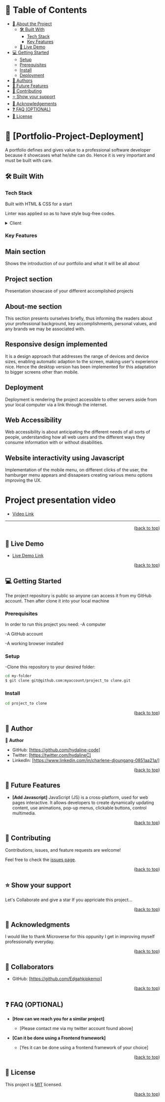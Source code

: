 <a name="readme-top"></a>

<!-- TABLE OF CONTENTS -->

# 📗 Table of Contents

- [📖 About the Project](#about-project)
  - [🛠 Built With](#built-with)
    - [Tech Stack](#tech-stack)
    - [Key Features](#key-features)
  - [🚀 Live Demo](#live-demo)
- [💻 Getting Started](#getting-started)
  - [Setup](#setup)
  - [Prerequisites](#prerequisites)
  - [Install](#install)
  - [Deployment](#triangular_flag_on_post-deployment)
- [👥 Authors](#authors)
- [🔭 Future Features](#future-features)
- [🤝 Contributing](#contributing)
- [⭐️ Show your support](#support)
- [🙏 Acknowledgements](#acknowledgements)
- [❓ FAQ (OPTIONAL)](#faq)
- [📝 License](#license)


<!-- PROJECT DESCRIPTION -->

# 📖 [Portfolio-Project-Deployment] <a name="about-project"></a>

A portfolio defines and gives value to a professional software developer because it showcases what he/she can do.
Hence it is very important and must be built with care.

## 🛠 Built With <a name="HTML & CSS"></a>

### Tech Stack <a name="tech-stack"></a>

Built with HTML & CSS for a start

Linter was applied so as to have style bug-free codes.

<details>
  <summary>Client</summary>
  <ul>
    <li>Linter</li>
     <li>HTML & CSS</li>
     <li>JAVASCRIPT</li>
  </ul>
</details>

<!-- Features -->

### Key Features <a name="key-features"></a>
 <summary><h2>Main section</h2></summary>
 <p>Shows the introduction of our portfolio and what it will be all about</p>
 <summary><h2>Project section</h2></summary>
 <p>Presentation showcase of your different accomplished projects</p>
 <summary><h2>About-me section</h2></summary>
 <p>This section presents ourselves briefly, thus informing the  readers about your professional background, key accomplishments, personal values, and any brands we may be associated with.</p>
  <summary><h2>Responsive design implemented</h2></summary>
  <p>It is a design approach that addresses the range of devices and device sizes, enabling automatic adaption to the screen, making user's experience nice.
  Hence the desktop version has been implemented for this adaptation to bigger screens other than mobile.</p>
 <summary><h2>Deployment</h2></summary>
  <p>Deployment is rendering the project accessible to other servers aside from your local computer via a link through the internet.</p>
<summary><h2>Web Accessibility</h2></summary>
  <p>Web accessibility is about anticipating the different needs of all sorts of people, understanding how all web users and the different ways they consume information with or without disabilities.</p>

  <summary><h2>Website interactivity using Javascript</h2></summary>
  <p>Implementation of the mobile menu, on different clicks of the user, the hamburger menu appears and dissapears creating various menu options improving the UX.</p>

  
 # <summary>Project presentation video</summary>
  - [Video Link](https://www.loom.com/share/4c04677cbb6a4727b7c01fcfc1bdfebb)
  <hr>
 
<p align="right">(<a href="#readme-top">back to top</a>)</p>

<!-- LIVE DEMO -->

## 🚀 Live Demo <a name="live-demo"></a>

- [Live Demo Link](https://hydaline-code.github.io/Portfolio_mobilefirst/)

<p align="right">(<a href="#readme-top">back to top</a>)</p>
  

<!-- GETTING STARTED -->

## 💻 Getting Started <a name="getting-started"></a>

 The project repository is public so anyone can access it from my GitHub account.
Then after clone it into your local machine

### Prerequisites

In order to run this project you need:
-A computer

-A GitHub account 

-A working browser installed

### Setup
-Clone this repository to your desired folder:

   ```sh
  cd my-folder
$ git clone git@github.com:myaccount/project_to clone.git
```
### Install

   ```sh
  cd project_to clone
  
 ```

<p align="right">(<a href="#readme-top">back to top</a>)</p>

<!-- AUTHORS -->

## 👥 Author <a name="authors"></a>

👤 **Author**

- GitHub: [https://github.com/hydaline-code]
- Twitter: [https://twitter.com/hydalineC]
- LinkedIn: [https://www.linkedin.com/in/charlene-djoungang-0851aa21a/]

<p align="right">(<a href="#readme-top">back to top</a>)</p>

<!-- FUTURE FEATURES -->

## 🔭 Future Features <a name="future-features"></a>

- **[Add Javascript]**
 JavaScript (JS) is a cross-platform, used for web pages interactive. It allows developers to create dynamically updating content, use animations, pop-up menus, clickable buttons, control multimedia.


<p align="right">(<a href="#readme-top">back to top</a>)</p>

<!-- CONTRIBUTING -->
## 🤝 Contributing <a name="contributing"></a>

Contributions, issues, and feature requests are welcome!

Feel free to check the [issues page](../../issues/).

<p align="right">(<a href="#readme-top">back to top</a>)</p>

<!-- SUPPORT -->
## ⭐️ Show your support <a name="support"></a>

 Let's Collaborate and give a star
      If you appriciate this project...

<p align="right">(<a href="#readme-top">back to top</a>)</p>

<!-- ACKNOWLEDGEMENTS -->

## 🙏 Acknowledgments <a name="acknowledgements"></a>

I would like to thank Microverse for this oppunity I get in improving myself professionally everyday.

<p align="right">(<a href="#readme-top">back to top</a>)</p>

<!-- COLLABORATORS -->

## 👥 Collaborators <a name="collaborators"></a>
- GitHub: [https://github.com/Edgahkipkemoi]

<p align="right">(<a href="#readme-top">back to top</a>)</p>

<!-- FAQ (optional) -->

## ❓ FAQ (OPTIONAL) <a name="faq"></a>

- **[How can we reach you for a similar project]**

  - [Please contact me via my twitter account found above]

- **[Can it be done using a Frontend framework]**

  - [Yes it can be done using a frontend framework of your choice]


<p align="right">(<a href="#readme-top">back to top</a>)</p>


<!-- LICENSE -->

## 📝 License <a name="license"></a>

This project is [MIT](./LICENSE) licensed.

<p align="right">(<a href="#readme-top">back to top</a>)</p>

<a name="readme-top"></a>

